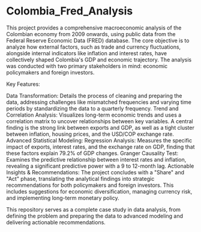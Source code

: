 # Colombia_Fred_Analysis
This project provides a comprehensive macroeconomic analysis of the Colombian economy from 2009 onwards, using public data from the Federal Reserve Economic Data (FRED) database. 
The core objective is to analyze how external factors, such as trade and currency fluctuations, alongside internal indicators like inflation and interest rates, have collectively shaped Colombia's GDP and economic trajectory. The analysis was conducted with two primary stakeholders in mind: economic policymakers and foreign investors. 


Key Features:

Data Transformation: Details the process of cleaning and preparing the data, addressing challenges like mismatched frequencies and varying time periods by standardizing the data to a quarterly frequency. 
Trend and Correlation Analysis: Visualizes long-term economic trends and uses a correlation matrix to uncover relationships between key variables. A central finding is the strong link between exports and GDP, as well as a tight cluster between inflation, housing prices, and the USD/COP exchange rate. 
Advanced Statistical Modeling:
Regression Analysis: Measures the specific impact of exports, interest rates, and the exchange rate on GDP, finding that these factors explain 79.2% of GDP changes. 
Granger Causality Test: Examines the predictive relationship between interest rates and inflation, revealing a significant predictive power with a 9 to 12-month lag. 
Actionable Insights & Recommendations: The project concludes with a "Share" and "Act" phase, translating the analytical findings into strategic recommendations for both policymakers and foreign investors. This includes suggestions for economic diversification, managing currency risk, and implementing long-term monetary policy. 

This repository serves as a complete case study in data analysis, from defining the problem and preparing the data to advanced modeling and delivering actionable recommendations.
